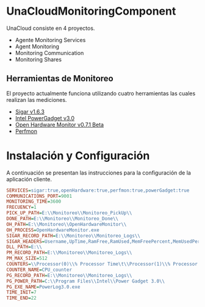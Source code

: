 # UnaCloudMonitoringComponent

UnaCloud consiste en 4 proyectos.

* Agente Monitoring Services
* Agent Monitoring
* Monitoring Communication
* Monitoring Shares

## Herramientas de Monitoreo

El proyecto actualmente funciona utilizando cuatro herramientas las cuales realizan las mediciones.

* [Sigar v1.6.3](https://github.com/UnaCloud/UnaCloudMonitor/blob/manre_develop/Sigar.md)
* [Intel PowerGadget v3.0](https://github.com/UnaCloud/UnaCloudMonitor/blob/manre_develop/Intel%20Power%20Gadget.md)
* [Open Hardware Monitor v0.7.1 Beta](https://github.com/UnaCloud/UnaCloudMonitor/blob/manre_develop/OpenHardwareMonitor.md)
* [Perfmon](https://github.com/UnaCloud/UnaCloudMonitor/blob/manre_develop/Perfmon.md)

# Instalación y Configuración

A continuación se presentan las instrucciones para la configuración de la aplicación cliente.

```ini
SERVICES=sigar:true,openHardware:true,perfmon:true,powerGadget:true
COMMUNICATIONS_PORT=9001
MONITORING_TIME=3600
FRECUENCY=1
PICK_UP_PATH=E:\\Monitoreo\\Monitoreo_PickUp\\
DONE_PATH=E:\\Monitoreo\\Monitoreo_Done\\
OH_PATH=E:\\Monitoreo\\OpenHardwareMonitor\\
OH_PROCESS=OpenHardwareMonitor.exe
SIGAR_RECORD_PATH=E:\\Monitoreo\\Monitoreo_Logs\\
SIGAR_HEADERS=Username,UpTime,RamFree,RamUsed,MemFreePercent,MemUsedPercent,SwapMemoryFree,SwapMemoryPageIn,SwapMemoryPageOut,SwapMemoryUsed,HDFreeSpace,HDUsedSpace,NetRXBytes,NetTxBytes,NetSpeed,NetRXErrors,NetTxErrors,NetRxPackets,NetTxPackets,Processes_Detail,Processes_General
DLL_PATH=E:\\
PM_RECORD_PATH=E:\\Monitoreo\\Monitoreo_Logs\\
PM_MAX_SIZE=512
COUNTERS=\\Processor(0)\\% Processor Time\t\\Processor(1)\\% Processor Time\t\\Processor(2)\\% Processor Time\t\\Processor(3)\\% Processor Time\t\\Processor(4)\\% Processor Time\t\\Processor(5)\\% Processor Time\t\\Processor(6)\\% Processor Time\t\\Processor(7)\\% Processor Time
COUNTER_NAME=CPU_counter
PG_RECORD_PATH=E:\\Monitoreo\\Monitoreo_Logs\\
PG_POWER_PATH=C:\\Program Files\\Intel\\Power Gadget 3.0\\
PG_EXE_NAME=PowerLog3.0.exe
TIME_INIT=7
TIME_END=22
```
